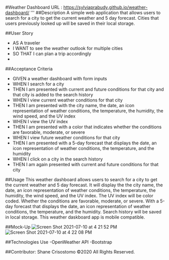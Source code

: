 #Weather Dashboard
URL : https://sylviaprabudy.github.io/weather-dashboard/
'''
##Description
A simple web application that allows users to search for a city to get the current weather and 5 day forecast. Cities that users previously looked up will be saved in their local storage.

##User Story
- AS A traveler
- I WANT to see the weather outlook for multiple cities
- SO THAT I can plan a trip accordingly
- 
##Acceptance Criteria
- GIVEN a weather dashboard with form inputs
- WHEN I search for a city
- THEN I am presented with current and future conditions for that city and that city is added to the search history
- WHEN I view current weather conditions for that city
- THEN I am presented with the city name, the date, an icon representation of weather conditions, the temperature, the humidity, the wind speed, and the UV index
- WHEN I view the UV index
- THEN I am presented with a color that indicates whether the conditions are favorable, moderate, or severe
- WHEN I view future weather conditions for that city
- THEN I am presented with a 5-day forecast that displays the date, an icon representation of weather conditions, the temperature, and the humidity
- WHEN I click on a city in the search history
- THEN I am again presented with current and future conditions for that city

##Usage
This weather dashboard allows users to search for a city to get the current weather and 5 day forecast.
It will display the the city name, the date, an icon representation of weather conditions, the temperature, the humidity, the wind speed, and the UV index.
The UV index will be color coded. Whether the conditions are favorable, moderate, or severe.
With a 5-day forecast that displays the date, an icon representation of weather conditions, the temperature, and the humidity.
Search history will be saved in local storage.
This weather daskboard app is mobile compatible.

##Mock-Up
![Screen Shot 2021-07-10 at 4 21 52 PM](https://user-images.githubusercontent.com/54196239/125175569-2745d300-e19b-11eb-851f-aa76b897a251.png)
![Screen Shot 2021-07-10 at 4 22 08 PM](https://user-images.githubusercontent.com/54196239/125175571-290f9680-e19b-11eb-88d1-5020eb379ef4.png)


##Technologies Use
-OpenWeather API
-Bootstrap

##Contributor:
Shane Crisostomo ©2020 All Rights Reserved.
